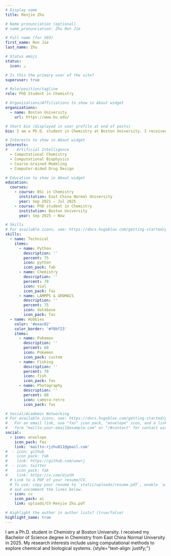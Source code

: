 ```yaml
---
# Display name
title: Renjie Zhu

# Name pronunciation (optional)
# name_pronunciation: Zhu Ren Jie

# Full name (for SEO)
first_name: Ren Jie
last_name: Zhu

# Status emoji
status:
  icon: ☕️

# Is this the primary user of the site?
superuser: true

# Role/position/tagline
role: PhD Student in Chemistry

# Organizations/Affiliations to show in About widget
organizations:
  - name: Boston University
    url: https://www.bu.edu/

# Short bio (displayed in user profile at end of posts)
bio: I am a Ph.D. student in Chemistry at Boston University. I received my Bachelor of Science degree in Chemistry from East China Normal University in 2025. My research interests include using computational methods to explore chemical and biological systems.

# Interests to show in About widget
interests:
#  - Artificial Intelligence
  - Computational Chemistry
  - Computational Biophysics
  - Coarse-Grained Modeling
  - Computer-Aided Drug Design

# Education to show in About widget
education:
  courses:
    - course: BSc in Chemistry
      institution: East China Normal University
      year: Sep 2021 – Jul 2025
    - course: PhD student in Chemistry
      institution: Boston University
      year: Sep 2025 – Now

# Skills
# For available icons, see: https://docs.hugoblox.com/getting-started/page-builder/#icons
skills:
  - name: Technical
    items:
      - name: Python
        description: ''
        percent: 75
        icon: python
        icon_pack: fab
      - name: Chemistry
        description: ''
        percent: 70
        icon: vial
        icon_pack: fas
      - name: LAMMPS & GROMACS
        description: ''
        percent: 75
        icon: database
        icon_pack: fas
  - name: Hobbies
    color: '#eeac02'
    color_border: '#f0bf23'
    items:
      - name: Pokemon
        description: ''
        percent: 60
        icon: Pokemon
        icon_pack: custom
      - name: Fishing
        description: ''
        percent: 70
        icon: fish
        icon_pack: fas
      - name: Photography
        description: ''
        percent: 88
        icon: camera-retro
        icon_pack: fas

# Social/Academic Networking
# For available icons, see: https://docs.hugoblox.com/getting-started/page-builder/#icons
#   For an email link, use "fas" icon pack, "envelope" icon, and a link in the
#   form "mailto:your-email@example.com" or "/#contact" for contact widget.
social:
  - icon: envelope
    icon_pack: fas
    link: 'mailto:rjzhu811@gmail.com'
#  - icon: github
#    icon_pack: fab
#    link: https://github.com/wowrj
#  - icon: twitter
#    icon_pack: fab
#    link: https://x.com/UjotH
  # Link to a PDF of your resume/CV.
  # To use: copy your resume to `static/uploads/resume.pdf`, enable `ai` icons in `params.yaml`,
  # and uncomment the lines below.
  - icon: cv
    icon_pack: ai
    link: uploads/CV-Renjie Zhu.pdf

# Highlight the author in author lists? (true/false)
highlight_name: true
---
```


I am a Ph.D. student in Chemistry at Boston University. I received my Bachelor of Science degree in Chemistry from East China Normal University in 2025. My research interests include using computational methods to explore chemical and biological systems.
{style="text-align: justify;"}